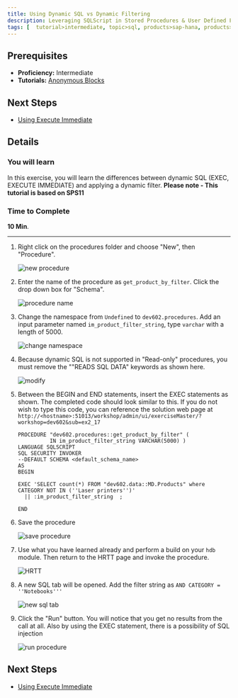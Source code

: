```yaml
---
title: Using Dynamic SQL vs Dynamic Filtering
description: Leveraging SQLScript in Stored Procedures & User Defined Functions
tags: [  tutorial>intermediate, topic>sql, products>sap-hana, products>sap-hana\,-express-edition ]
---
```

## Prerequisites  
 - **Proficiency:** Intermediate
 - **Tutorials:** [Anonymous Blocks](http://www.sap.com/developer/tutorials/xsa-sqlscript-anonymous.html)

## Next Steps
 - [Using Execute Immediate](http://www.sap.com/developer/tutorials/xsa-sqlscript-execute.html)

## Details
### You will learn  
In this exercise, you will learn the differences between dynamic SQL (EXEC, EXECUTE IMMEDIATE) and applying a dynamic filter.
**Please note - This tutorial is based on SPS11**

### Time to Complete
**10 Min**.

---

1. Right click on the procedures folder and choose "New", then "Procedure".

	![new procedure](1.png)

2. Enter the name of the procedure as `get_product_by_filter`.  Click the drop down box for "Schema".

	![procedure name](2.png)

3. Change the namespace from `Undefined` to `dev602.procedures`. Add an input parameter named `im_product_filter_string`, type `varchar` with a length of 5000.

	![change namespace](3.png)

4. Because dynamic SQL is not supported in "Read-only" procedures, you must remove the ""READS SQL DATA" keywords as shown here.

	![modify](4.png)

5. Between the BEGIN and END statements, insert the EXEC statements as shown.  The completed code should look similar to this. If you do not wish to type this code, you can reference the solution web page at `http://<hostname>:51013/workshop/admin/ui/exerciseMaster/?workshop=dev602&sub=ex2_17`

    ```
    PROCEDURE "dev602.procedures::get_product_by_filter" (              IN im_product_filter_string VARCHAR(5000) )   LANGUAGE SQLSCRIPT   SQL SECURITY INVOKER   --DEFAULT SCHEMA <default_schema_name>   AS	BEGIN	EXEC 'SELECT count(*) FROM "dev602.data::MD.Products" where CATEGORY NOT IN (''Laser printers'')'      || :im_product_filter_string  ;	END
    ```

6. Save the procedure

	![save procedure](6.png)

7. Use what you have learned already and perform a build on your `hdb` module. Then return to the HRTT page and invoke the procedure.

	![HRTT](7.png)

8. A new SQL tab will be opened. Add the filter string as `AND CATEGORY = ''Notebooks'''`

	![new sql tab](8.png)

9. Click the "Run" button.  You will notice that you get no results from the call at all.  Also by using the EXEC statement, there is a possibility of SQL injection

	![run procedure](9.png)

## Next Steps
 - [Using Execute Immediate](http://www.sap.com/developer/tutorials/xsa-sqlscript-execute.html)
